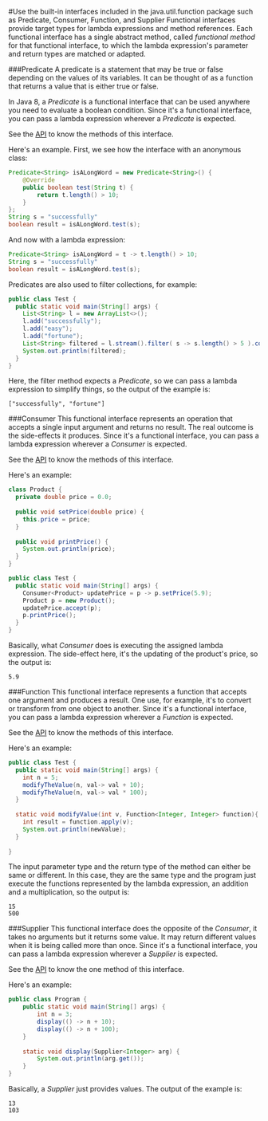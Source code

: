 #Use  the built-in interfaces included in the java.util.function package such as Predicate, Consumer, Function, and Supplier
Functional interfaces provide target types for lambda expressions and method references. Each functional interface has a single abstract method, called *functional method* for that functional interface, to which the lambda expression's parameter and return types are matched or adapted.

###Predicate
A predicate is a statement that may be true or false depending on the values of its variables. It can be thought of as a function that returns a value that is either true or false.

In Java 8, a *Predicate* is a functional interface that can be used anywhere you need to evaluate a boolean condition. Since it's a functional interface, you can pass a lambda expression wherever a *Predicate* is expected.

See the [API](https://docs.oracle.com/javase/8/docs/api/java/util/function/Predicate.html) to know the methods of this interface.

Here's an example. First, we see how the interface with an anonymous class:
````java
Predicate<String> isALongWord = new Predicate<String>() {
    @Override
    public boolean test(String t) {
        return t.length() > 10;
    }
};
String s = "successfully"
boolean result = isALongWord.test(s);
````
And now with a lambda expression:
````java
Predicate<String> isALongWord = t -> t.length() > 10;
String s = "successfully"
boolean result = isALongWord.test(s);
````
Predicates are also used to filter collections, for example:
````java
public class Test {
  public static void main(String[] args) {
    List<String> l = new ArrayList<>();
    l.add("successfully");
    l.add("easy");
    l.add("fortune");
    List<String> filtered = l.stream().filter( s -> s.length() > 5 ).collect(Collectors.<String>toList());
    System.out.println(filtered);
  }
}
````
Here, the filter method expects a *Predicate*, so we can pass a lambda expression to simplify things, so the output of the example is:
````
["successfully", "fortune"]
````

###Consumer
This functional interface represents an operation that accepts a single input argument and returns no result. The real outcome is the side-effects it produces. Since it's a functional interface, you can pass a lambda expression wherever a *Consumer* is expected.

See the [API](https://docs.oracle.com/javase/8/docs/api/java/util/function/Consumer.html) to know the methods of this interface.

Here's an example:
````java
class Product {
  private double price = 0.0;
  
  public void setPrice(double price) {
    this.price = price;
  }
  
  public void printPrice() {
    System.out.println(price);
  }
}

public class Test {
  public static void main(String[] args) {
    Consumer<Product> updatePrice = p -> p.setPrice(5.9);
    Product p = new Product();
    updatePrice.accept(p);
    p.printPrice();
  }
}
````
Basically, what *Consumer* does is executing the assigned lambda expression. The side-effect here, it's the updating of the product's price, so the output is:
````
5.9
````

###Function
This functional interface represents a function that accepts one argument and produces a result. One use, for example, it's  to convert or transform from one object to another. Since it's a functional interface, you can pass a lambda expression wherever a *Function* is expected.

See the [API](https://docs.oracle.com/javase/8/docs/api/java/util/function/Function.html) to know the methods of this interface.

Here's an example:
````java
public class Test {
  public static void main(String[] args) {
    int n = 5;
    modifyTheValue(n, val-> val + 10);
    modifyTheValue(n, val-> val * 100);
  }
  
  static void modifyValue(int v, Function<Integer, Integer> function){
    int result = function.apply(v);
    System.out.println(newValue);
  }
  
}
````
The input parameter type and the return type of the method can either be same or different. In this case, they are the same type and the program just execute the functions represented by the lambda expression, an addition and a multiplication, so the output is:
````
15
500
````

###Supplier
This functional interface does the opposite of the *Consumer*, it takes no arguments but it returns some value. It may return different values when it is being called more than once. Since it's a functional interface, you can pass a lambda expression wherever a *Supplier* is expected.

See the [API](https://docs.oracle.com/javase/8/docs/api/java/util/function/Supplier.html) to know the one method of this interface.

Here's an example:
````java
public class Program {
    public static void main(String[] args) {
        int n = 3;
	    display(() -> n + 10);
	    display(() -> n + 100);
    }
    
    static void display(Supplier<Integer> arg) {
	    System.out.println(arg.get());
    }
}
````
Basically, a *Supplier* just provides values. The output of the example is:
````
13
103
````
